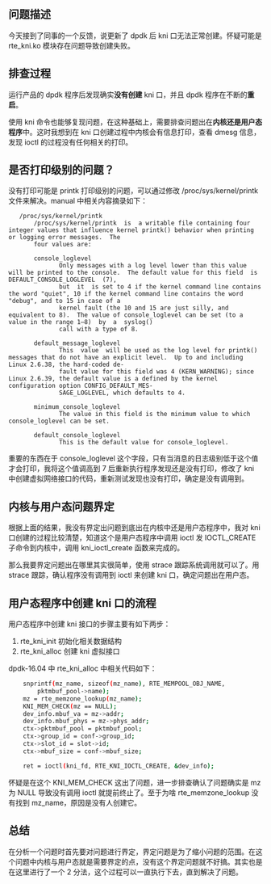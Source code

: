 ## 问题描述
今天接到了同事的一个反馈，说更新了 dpdk 后 kni 口无法正常创建。怀疑可能是 rte_kni.ko 模块存在问题导致创建失败。

## 排查过程
运行产品的 dpdk 程序后发现确实**没有创建** kni 口，并且 dpdk 程序在不断的**重启**。

使用 kni 命令也能够复现问题，在这种基础上，需要排查问题出在**内核还是用户态程序**中。这时我想到在 kni 口创建过程中内核会有信息打印，查看 dmesg 信息，发现 ioctl 的过程没有任何相关的打印。

## 是否打印级别的问题？
没有打印可能是 printk 打印级别的问题，可以通过修改 /proc/sys/kernel/printk 文件来解决。manual 中相关内容摘录如下：

```
   /proc/sys/kernel/printk
       /proc/sys/kernel/printk  is  a writable file containing four integer values that influence kernel printk() behavior when printing or logging error messages.  The
       four values are:

       console_loglevel
              Only messages with a log level lower than this value will be printed to the console.  The default value for this field  is  DEFAULT_CONSOLE_LOGLEVEL  (7),
              but  it  is set to 4 if the kernel command line contains the word "quiet", 10 if the kernel command line contains the word "debug", and to 15 in case of a
              kernel fault (the 10 and 15 are just silly, and equivalent to 8).  The value of console_loglevel can be set (to a value in the range 1–8)  by  a  syslog()
              call with a type of 8.

       default_message_loglevel
              This  value  will be used as the log level for printk() messages that do not have an explicit level.  Up to and including Linux 2.6.38, the hard-coded de‐
              fault value for this field was 4 (KERN_WARNING); since Linux 2.6.39, the default value is a defined by the kernel configuration option CONFIG_DEFAULT_MES‐
              SAGE_LOGLEVEL, which defaults to 4.

       minimum_console_loglevel
              The value in this field is the minimum value to which console_loglevel can be set.

       default_console_loglevel
              This is the default value for console_loglevel.
```
重要的东西在于 console_loglevel 这个字段，只有当消息的日志级别低于这个值才会打印，我将这个值调高到 7 后重新执行程序发现还是没有打印，修改了 kni 中创建虚拟网络接口的代码，重新测试发现也没有打印，确定是没有调用到。

## 内核与用户态问题界定

根据上面的结果，我没有界定出问题到底出在内核中还是用户态程序中，我对 kni 口创建的过程比较清楚，知道这个是用户态程序中调用 ioctl 发 IOCTL_CREATE 子命令到内核中，调用 kni_ioctl_create 函数来完成的。

那么我要界定问题出在哪里其实很简单，使用 strace 跟踪系统调用就可以了。用 strace 跟踪，确认程序没有调用到 ioctl 来创建 kni 口，确定问题出在用户态。

## 用户态程序中创建 kni 口的流程
用户态程序中创建 kni 接口的步骤主要有如下两步：

1. rte_kni_init 初始化相关数据结构
2. rte_kni_alloc 创建 kni 虚拟接口

dpdk-16.04 中 rte_kni_alloc 中相关代码如下：

```bash
	snprintf(mz_name, sizeof(mz_name), RTE_MEMPOOL_OBJ_NAME,
		pktmbuf_pool->name);
	mz = rte_memzone_lookup(mz_name);
	KNI_MEM_CHECK(mz == NULL);
	dev_info.mbuf_va = mz->addr;
	dev_info.mbuf_phys = mz->phys_addr;
	ctx->pktmbuf_pool = pktmbuf_pool;
	ctx->group_id = conf->group_id;
	ctx->slot_id = slot->id;
	ctx->mbuf_size = conf->mbuf_size;

	ret = ioctl(kni_fd, RTE_KNI_IOCTL_CREATE, &dev_info);
```
怀疑是在这个 KNI_MEM_CHECK 这出了问题，进一步排查确认了问题确实是 mz 为 NULL 导致没有调用 ioctl 就提前终止了。至于为啥 rte_memzone_lookup 没有找到 mz_name，原因是没有人创建它。

## 总结
在分析一个问题时首先要对问题进行界定，界定问题是为了缩小问题的范围。在这个问题中内核与用户态就是需要界定的点，没有这个界定问题就不好搞。其实也是在这里进行了一个 2 分法，这个过程可以一直执行下去，直到解决了问题。

